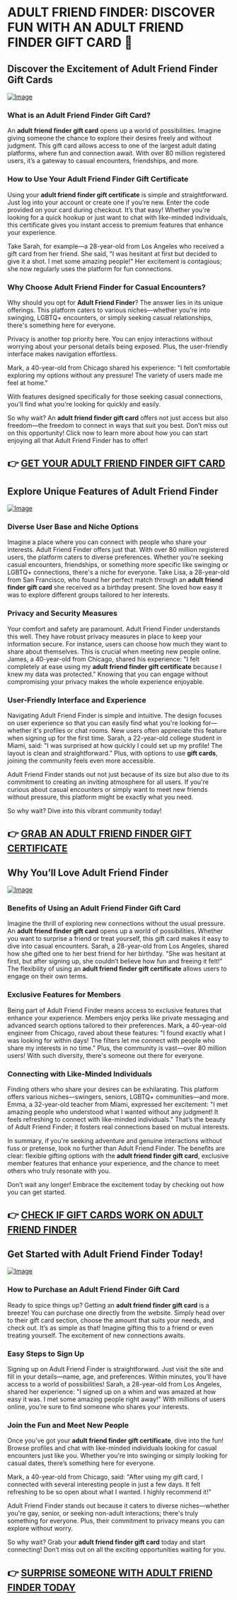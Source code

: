 # ADULT FRIEND FINDER: DISCOVER FUN WITH AN ADULT FRIEND FINDER GIFT CARD 🎉

## Discover the Excitement of Adult Friend Finder Gift Cards
[![Image](None)](https://gchaffi.com/Cv2VLVPt)

### What is an Adult Friend Finder Gift Card?
An **adult friend finder gift card** opens up a world of possibilities. Imagine giving someone the chance to explore their desires freely and without judgment. This gift card allows access to one of the largest adult dating platforms, where fun and connection await. With over 80 million registered users, it’s a gateway to casual encounters, friendships, and more.

### How to Use Your Adult Friend Finder Gift Certificate
Using your **adult friend finder gift certificate** is simple and straightforward. Just log into your account or create one if you’re new. Enter the code provided on your card during checkout. It’s that easy! Whether you're looking for a quick hookup or just want to chat with like-minded individuals, this certificate gives you instant access to premium features that enhance your experience.

Take Sarah, for example—a 28-year-old from Los Angeles who received a gift card from her friend. She said, "I was hesitant at first but decided to give it a shot. I met some amazing people!" Her excitement is contagious; she now regularly uses the platform for fun connections.

### Why Choose Adult Friend Finder for Casual Encounters?
Why should you opt for **Adult Friend Finder**? The answer lies in its unique offerings. This platform caters to various niches—whether you're into swinging, LGBTQ+ encounters, or simply seeking casual relationships, there's something here for everyone.

Privacy is another top priority here. You can enjoy interactions without worrying about your personal details being exposed. Plus, the user-friendly interface makes navigation effortless.

Mark, a 40-year-old from Chicago shared his experience: "I felt comfortable exploring my options without any pressure! The variety of users made me feel at home." 

With features designed specifically for those seeking casual connections, you'll find what you're looking for quickly and easily.

So why wait? An **adult friend finder gift card** offers not just access but also freedom—the freedom to connect in ways that suit you best. Don’t miss out on this opportunity! Click now to learn more about how you can start enjoying all that Adult Friend Finder has to offer!



## 👉 [GET YOUR ADULT FRIEND FINDER GIFT CARD](https://gchaffi.com/Cv2VLVPt)

## Explore Unique Features of Adult Friend Finder
[![Image](None)](https://gchaffi.com/Cv2VLVPt)

### Diverse User Base and Niche Options  
Imagine a place where you can connect with people who share your interests. Adult Friend Finder offers just that. With over 80 million registered users, the platform caters to diverse preferences. Whether you're seeking casual encounters, friendships, or something more specific like swinging or LGBTQ+ connections, there's a niche for everyone. Take Lisa, a 28-year-old from San Francisco, who found her perfect match through an **adult friend finder gift card** she received as a birthday present. She loved how easy it was to explore different groups tailored to her interests.

### Privacy and Security Measures  
Your comfort and safety are paramount. Adult Friend Finder understands this well. They have robust privacy measures in place to keep your information secure. For instance, users can choose how much they want to share about themselves. This is crucial when meeting new people online. James, a 40-year-old from Chicago, shared his experience: "I felt completely at ease using my **adult friend finder gift certificate** because I knew my data was protected." Knowing that you can engage without compromising your privacy makes the whole experience enjoyable.

### User-Friendly Interface and Experience  
Navigating Adult Friend Finder is simple and intuitive. The design focuses on user experience so that you can easily find what you're looking for—whether it's profiles or chat rooms. New users often appreciate this feature when signing up for the first time. Sarah, a 22-year-old college student in Miami, said: "I was surprised at how quickly I could set up my profile! The layout is clean and straightforward." Plus, with options to use **gift cards**, joining the community feels even more accessible.

Adult Friend Finder stands out not just because of its size but also due to its commitment to creating an inviting atmosphere for all users. If you're curious about casual encounters or simply want to meet new friends without pressure, this platform might be exactly what you need.

So why wait? Dive into this vibrant community today!



## 👉 [GRAB AN ADULT FRIEND FINDER GIFT CERTIFICATE](https://gchaffi.com/Cv2VLVPt)

## Why You’ll Love Adult Friend Finder
[![Image](None)](https://gchaffi.com/Cv2VLVPt)

### Benefits of Using an Adult Friend Finder Gift Card  
Imagine the thrill of exploring new connections without the usual pressure. An **adult friend finder gift card** opens up a world of possibilities. Whether you want to surprise a friend or treat yourself, this gift card makes it easy to dive into casual encounters. Sarah, a 28-year-old from Los Angeles, shared how she gifted one to her best friend for her birthday. "She was hesitant at first, but after signing up, she couldn’t believe how fun and freeing it felt!" The flexibility of using an **adult friend finder gift certificate** allows users to engage on their own terms.

### Exclusive Features for Members  
Being part of Adult Friend Finder means access to exclusive features that enhance your experience. Members enjoy perks like private messaging and advanced search options tailored to their preferences. Mark, a 40-year-old engineer from Chicago, raved about these features: "I found exactly what I was looking for within days! The filters let me connect with people who share my interests in no time." Plus, the community is vast—over 80 million users! With such diversity, there's someone out there for everyone.

### Connecting with Like-Minded Individuals  
Finding others who share your desires can be exhilarating. This platform offers various niches—swingers, seniors, LGBTQ+ communities—and more. Emma, a 32-year-old teacher from Miami, expressed her excitement: "I met amazing people who understood what I wanted without any judgment! It feels refreshing to connect with like-minded individuals." That’s the beauty of Adult Friend Finder; it fosters real connections based on mutual interests.

In summary, if you're seeking adventure and genuine interactions without fuss or pretense, look no further than Adult Friend Finder. The benefits are clear: flexible gifting options with the **adult friend finder gift card**, exclusive member features that enhance your experience, and the chance to meet others who truly resonate with you.

Don’t wait any longer! Embrace the excitement today by checking out how you can get started.



## 👉 [CHECK IF GIFT CARDS WORK ON ADULT FRIEND FINDER](https://gchaffi.com/Cv2VLVPt)

## Get Started with Adult Friend Finder Today!

[![Image](None)](https://gchaffi.com/Cv2VLVPt)

### How to Purchase an Adult Friend Finder Gift Card
Ready to spice things up? Getting an **adult friend finder gift card** is a breeze! You can purchase one directly from the website. Simply head over to their gift card section, choose the amount that suits your needs, and check out. It’s as simple as that! Imagine gifting this to a friend or even treating yourself. The excitement of new connections awaits.

### Easy Steps to Sign Up
Signing up on Adult Friend Finder is straightforward. Just visit the site and fill in your details—name, age, and preferences. Within minutes, you’ll have access to a world of possibilities! Sarah, a 28-year-old from Los Angeles, shared her experience: "I signed up on a whim and was amazed at how easy it was. I met some amazing people right away!" With millions of users online, you’re sure to find someone who shares your interests.

### Join the Fun and Meet New People
Once you’ve got your **adult friend finder gift certificate**, dive into the fun! Browse profiles and chat with like-minded individuals looking for casual encounters just like you. Whether you're into swinging or simply looking for casual dates, there’s something here for everyone.

Mark, a 40-year-old from Chicago, said: "After using my gift card, I connected with several interesting people in just a few days. It felt refreshing to be so open about what I wanted. I highly recommend it!" 

Adult Friend Finder stands out because it caters to diverse niches—whether you're gay, senior, or seeking non-adult interactions; there's truly something for everyone. Plus, their commitment to privacy means you can explore without worry.

So why wait? Grab your **adult friend finder gift card** today and start connecting! Don’t miss out on all the exciting opportunities waiting for you.



## 👉 [SURPRISE SOMEONE WITH ADULT FRIEND FINDER TODAY](https://gchaffi.com/Cv2VLVPt)
